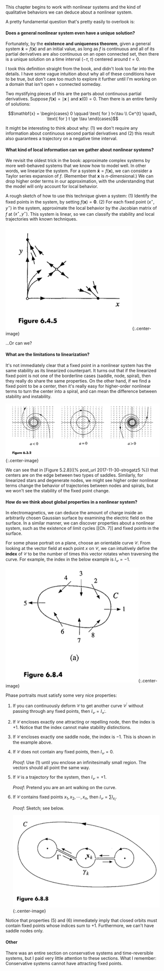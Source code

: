 
This chapter begins to work with nonlinear systems and the kind of qualitative behaviors we can deduce about a nonlinear system.

A pretty fundamental question that's pretty easily to overlook is:

#### **Does a general nonlinear system even have a unique solution?**

Fortunately, by the **existence and uniqueness theorem**, given a general system $\mathbf{\dot{x}} = f(\mathbf{x})$ and an initial value, as long as $f$ is continuous and all of its partial derivatives are also continuous on an open connected set, then there is a unique solution on a time interval $(-\tau, \tau)$ centered around $t=0$.

I took this definition straight from the book, and didn't look too far into the details. I have some vague intuition about why all of these conditions have to be true, but don't care too much to explore it further until I'm working on a domain that isn't open + connected someday. 

Two mystifying pieces of this are the parts about continuous partial derivatives. Suppose $f(\mathbf{x}) = \mid\mathbf{x}\,\mid$ and $\mathbf{x}(0) = 0$. Then there is an entire family of solutions: 

$$\mathbf{x} = \begin{cases}
  0 \qquad \text{ for } t<\tau \\      
  Ce^{t} \quad\, \text{ for } t \ge \tau
\end{cases}$$

It might be interesting to think about why: (1) we don't require any information about continuous second partial derivatives and (2) this result also guarantees a trajectory on a negative time interval.

#### **What kind of local information can we gather about nonlinear systems?**

We revisit the oldest trick in the book: approximate complex systems by more well-behaved systems that we know how to model well. In other words, we linearize the system. For a system $\mathbf{\dot{x}} = f(\mathbf{x})$, we can consider a Taylor series expansion of $f$. (Remember that $\mathbf{x}$ is $n$-dimensional.) We can drop higher order terms in our approximation, with the understanding that the model will only account for local behavior.

A rough sketch of how to use this technique given a system: (1) Identify the fixed points in the system, by setting $f(\mathbf{x}) = \mathbf{0}$. (2) For each fixed point $(x^\star, y^\star)$ in the system, approximate the local behavior by the Jacobian matrix of $f$ at $(x^\star, y^\star)$. This system is linear, so we can classify the stability and local trajectories with known techniques. 

![Linearization](/assets/strogatz6_local.png){:.center-image}

...Or can we?

#### **What are the limitations to linearization?**

It's not immediately clear that a fixed point in a nonlinear system has the same stability as its linearized counterpart. It turns out that if the linearized fixed point is not one of the borderline cases (saddle, node, spiral), then they really do share the same properties. On the other hand, if we find a fixed point to be a center, then it's really easy for higher-order nonlinear terms to turn the center into a spiral, and can mean the difference between stability and instability.

![Edge cases](/assets/strogatz6_unstable.png){:.center-image}

We can see that in [Figure 5.2.8]({% post_url 2017-11-30-strogatz5 %}) that centers are on the edge between two types of saddles. Similarly, for linearized stars and degenerate nodes, we might see higher order nonlinear terms change the behavior of trajectories between nodes and spirals, but we won't see the stability of the fixed point change.

#### **How do we think about global properties in a nonlinear system?**

In electromagnetics, we can deduce the amount of charge inside an arbitrarily chosen Gaussian surface by examining the electric field on the surface. In a similar manner, we can discover properties about a nonlinear system, such as the existence of limit cycles [[Ch. 7]] and fixed points in the surface.

For some phase portrait on a plane, choose an orientable curve $\mathcal{C}$. From looking at the vector field at each point $x$ on $\mathcal{C}$, we can intuitively define the **index** of $\mathcal{C}$ to be the number of times this vector rotates when traversing the curve. For example, the index in the below example is $I_{\mathcal{C}} = -1$.

![Index](/assets/strogatz6_index.png){:.center-image}

Phase portraits must satisfy some very nice properties:

1. If you can continuously deform $\mathcal{C}$ to get another curve $\mathcal{C}^\prime$ without passing through any fixed points, then $I_{\mathcal{C}} = I_{\mathcal{C}^\prime}$.
2. If $\mathcal{C}$ encloses exactly one attracting or repelling node, then the index is $+1$. Notice that the index cannot make stability distinctions.
3. If $\mathcal{C}$ encloses exactly one saddle node, the index is $-1$. This is shown in the example above.
4. If $\mathcal{C}$ does not contain any fixed points, then $I_{\mathcal{C}} = 0$. 

	*Proof*: Use (1) until you enclose an infinitesimally small region. The vectors should all point the same way.
5. If $\mathcal{C}$ is a trajectory for the system, then $I_{\mathcal{C}} = +1$. 

	*Proof*: Pretend you are an ant walking on the curve.

6. If $\mathcal{C}$ contains fixed points $x_1, x_2,\cdots, x_n$, then $I_{\mathcal{C}} = \sum I_{x_i}$. 

	*Proof*: Sketch; see below.

	![Summative property](/assets/strogatz6_summative.png){:.center-image}

Notice that properties (5) and (6) immediately imply that closed orbits must contain fixed points whose indices sum to $+1$. Furthermore, we can't have saddle nodes only.

<!-- Some additional questions to think about:

 - On what kind of topologies does this work? Is there a generalization to Gaussian surfaces?
 - Reminds me of the coulomb NN paper. -->

#### **Other**

There was an entire section on conservative systems and time-reversible systems, but I paid very little attention to these sections. What I remember: Conservative systems cannot have attracting fixed points.
